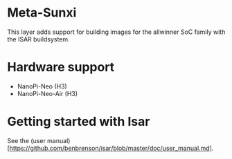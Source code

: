 # Meta-Sunxi
This layer adds support for building images for the allwinner SoC family with the ISAR buildsystem.

# Hardware support
* NanoPi-Neo (H3)
* NanoPi-Neo-Air (H3)

# Getting started with Isar
See the (user manual)[https://github.com/benbrenson/isar/blob/master/doc/user_manual.md].